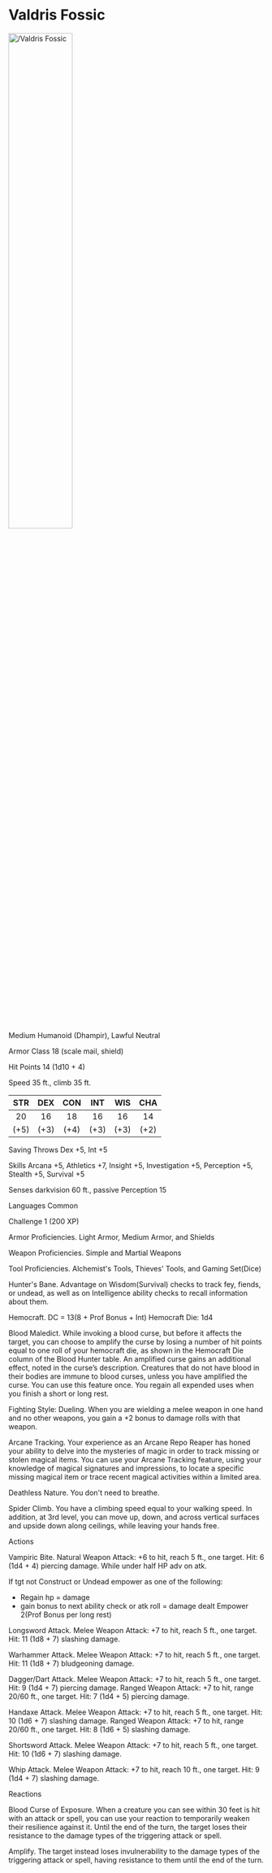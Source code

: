 # Valdris Fossic

<img src="https://half-guinea-press.github.io/Nightmare_Campaign/images/Valdris Fossic.jpg" alt="/Valdris Fossic" style="width:50%">

Medium Humanoid (Dhampir), Lawful Neutral

Armor Class 18 (scale mail, shield)

Hit Points 14 (1d10 + 4)

Speed 35 ft., climb 35 ft.

| STR | DEX | CON | INT | WIS | CHA |
| :-: | :-: | :-: | :-: | :-: | :-: |
| 20 | 16 | 18 | 16 | 16 | 14 |
| (+5) | (+3) | (+4) | (+3) | (+3) | (+2) |

Saving Throws Dex +5, Int +5

Skills Arcana +5, Athletics +7, Insight +5, Investigation +5, Perception +5, Stealth +5, Survival +5

Senses darkvision 60 ft., passive Perception 15

Languages Common

Challenge 1 (200 XP)

Armor Proficiencies. Light Armor, Medium Armor, and Shields

Weapon Proficiencies. Simple and Martial Weapons

Tool Proficiencies. Alchemist's Tools, Thieves' Tools, and Gaming Set(Dice)

Hunter's Bane. Advantage on Wisdom(Survival) checks to track fey, fiends, or undead, as well as on Intelligence ability checks to recall information about them.

Hemocraft. DC = 13(8 + Prof Bonus + Int)  Hemocraft Die: 1d4

Blood Maledict. While invoking a blood curse, but before it affects the target, you can choose to amplify the curse by losing a number of hit points equal to one roll of your hemocraft die, as shown in the Hemocraft Die column of the Blood Hunter table. An amplified curse gains an additional effect, noted in the curse’s description. Creatures that do not have blood in their bodies are immune to blood curses, unless you have amplified the curse. You can use this feature once. You regain all expended uses when you finish a short or long rest.

Fighting Style: Dueling. When you are wielding a melee weapon in one hand and no other weapons, you gain a +2 bonus to damage rolls with that weapon.

Arcane Tracking. Your experience as an Arcane Repo Reaper has honed your ability to delve into the mysteries of magic in order to track missing or stolen magical items. You can use your Arcane Tracking feature, using your knowledge of magical signatures and impressions, to locate a specific missing magical item or trace recent magical activities within a limited area.

Deathless Nature. You don't need to breathe.

Spider Climb. You have a climbing speed equal to your walking speed. In addition, at 3rd level, you can move up, down, and across vertical surfaces and upside down along ceilings, while leaving your hands free.

Actions

Vampiric Bite. Natural Weapon Attack: +6 to hit, reach 5 ft., one target. Hit: 6 (1d4 + 4) piercing damage. While under half HP adv on atk.

If tgt not Construct or Undead empower as one of the following:
- Regain hp = damage
- gain bonus to next ability check or atk roll = damage dealt
Empower 2(Prof Bonus per long rest)

Longsword Attack. Melee Weapon Attack: +7 to hit, reach 5 ft., one target. Hit: 11 (1d8 + 7) slashing damage.

Warhammer Attack. Melee Weapon Attack: +7 to hit, reach 5 ft., one target. Hit: 11 (1d8 + 7) bludgeoning damage.

Dagger/Dart Attack. Melee Weapon Attack: +7 to hit, reach 5 ft., one target. Hit: 9 (1d4 + 7) piercing damage.
Ranged Weapon Attack: +7 to hit, range 20/60 ft., one target. Hit: 7 (1d4 + 5) piercing damage.

Handaxe Attack. Melee Weapon Attack: +7 to hit, reach 5 ft., one target. Hit: 10 (1d6 + 7) slashing damage.
Ranged Weapon Attack: +7 to hit, range 20/60 ft., one target. Hit: 8 (1d6 + 5) slashing damage.

Shortsword Attack. Melee Weapon Attack: +7 to hit, reach 5 ft., one target. Hit: 10 (1d6 + 7) slashing damage.

Whip Attack. Melee Weapon Attack: +7 to hit, reach 10 ft., one target. Hit: 9 (1d4 + 7) slashing damage.

Reactions

Blood Curse of Exposure. When a creature you can see within 30 feet is hit with an attack or spell, you can use your reaction to temporarily weaken their resilience against it. Until the end of the turn, the target loses their resistance to the damage types of the triggering attack or spell.

Amplify. The target instead loses invulnerability to the damage types of the triggering attack or spell, having resistance to them until the end of the turn.

